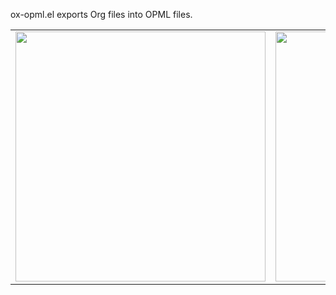 ox-opml.el exports Org files into OPML files.

<table>
  <tr>
    <td><img src="http://files.davising.com/2014/03/01/nba-org.png" height="400"/></td>
    <td><img src="http://files.davising.com/2014/03/01/nba-opml.png" height="400"/></td>
  </tr>
</table>
